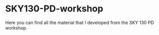 # SKY130-PD-workshop
Here you can find all the material that I developed from the SKY 130 PD workshop.
